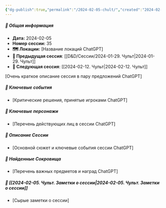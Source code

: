 ```yaml
---
{"dg-publish":true,"permalink":"/2024-02-05-chult/","created":"2024-02-05T20:44:47.537+04:00","updated":"2024-02-05T20:45:02.217+04:00"}
---
```



##### 📅 Общая информация

- **Дата:** 2024-02-05
- **Номер cессии:** 35
- **🗺️ Локации:** [Название локаций ChatGPT]
- **🔗 Предыдущая сессия**: [[D&D/Сессии/2024-01-29. Чульт\|2024-01-29. Чульт]]
- **🔗 Следующая сессия**: [[2024-02-12. Чульт\|2024-02-12. Чульт]]

[Очень краткое описание сессия в пару предложений ChatGPT]
##### 🔑 **Ключевые события** 
- [Критические решения, принятые игроками ChatGPT]
##### 🧍 **Ключевые персонажи** 
- [Перечень действующих лиц в сессии ChatGPT]
##### 📖 **Описание Сессии** 
- [Основной сюжет и ключевые события сессии ChatGPT]
##### 💎 **Найденные Сокровища** 
- [Перечень важных предметов и наград ChatGPT]
##### 📝 **[[2024-02-05. Чульт. Заметки о сессии\|2024-02-05. Чульт. Заметки о сессии]]**
- [Сырые заметки о сессии]

